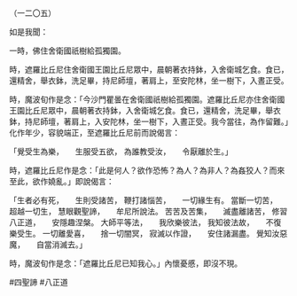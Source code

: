 （一二〇五）

如是我聞：

一時，佛住舍衛國祇樹給孤獨園。

時，遮羅比丘尼住舍衛國王園比丘尼眾中，晨朝著衣持鉢，入舍衛城乞食。食已，還精舍，舉衣鉢，洗足畢，持尼師壇，著肩上，至安陀林，坐一樹下，入晝正受。

時，魔波旬作是念：「今沙門瞿曇在舍衛國祇樹給孤獨園。遮羅比丘尼亦住舍衛國王園比丘尼眾中，晨朝著衣持鉢，入舍衛城乞食。食已，還精舍，洗足畢，舉衣鉢，持尼師壇，著肩上，入安陀林，坐一樹下，入晝正受。我今當往，為作留難。」化作年少，容貌端正，至遮羅比丘尼前而說偈言：

「覺受生為樂，　　生服受五欲，
為誰教受汝，　　令厭離於生。」

時，遮羅比丘尼作是念：「此是何人？欲作恐怖？為人？為非人？為姦狡人？而來至此，欲作嬈亂。」即說偈言：

「生者必有死，　　生則受諸苦，
鞭打諸惱苦，　　一切緣生有。
當斷一切苦，　　超越一切生，
慧眼觀聖諦，　　牟尼所說法。
苦苦及苦集，　　滅盡離諸苦，
修習八正道，　　安隱趣涅槃。
大師平等法，　　我欣樂彼法，
我知彼法故，　　不復樂受生。
一切離愛喜，　　捨一切闇冥，
寂滅以作證，　　安住諸漏盡。
覺知汝惡魔，　　自當消滅去。」

時，魔波旬作是念：「遮羅比丘尼已知我心。」內懷憂慼，即沒不現。








#四聖諦
#八正道
